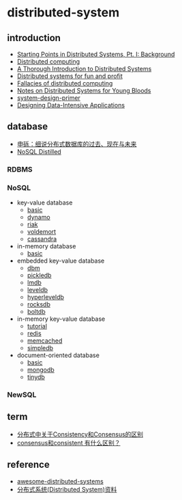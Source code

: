 # distributed-system

## introduction

- [Starting Points in Distributed Systems, Pt. I: Background](https://augescens.com/2014/01/18/dist-systems-starting-pts-i/)
- [Distributed computing](https://en.wikipedia.org/wiki/Distributed_computing)
- [A Thorough Introduction to Distributed Systems](https://hackernoon.com/a-thorough-introduction-to-distributed-systems-3b91562c9b3c)
- [Distributed systems for fun and profit](http://book.mixu.net/distsys/single-page.html)
- [Fallacies of distributed computing](https://en.wikipedia.org/wiki/Fallacies_of_distributed_computing)
- [Notes on Distributed Systems for Young Bloods](https://wenku.baidu.com/view/2ed750eeaf1ffc4fff47ac70.html)
- [system-design-primer](https://github.com/donnemartin/system-design-primer)
- [Designing Data-Intensive Applications](https://book.douban.com/subject/26197294/)

## database

- [申砾：细说分布式数据库的过去、现在与未来](https://zhuanlan.zhihu.com/p/26676711)
- [NoSQL Distilled](https://book.douban.com/subject/7952514/)

### RDBMS

### NoSQL

- key-value database
  - [basic](https://github.com/gaoxinge/distributed-system/tree/master/NoSQL/key-value%20database/basic)
  - [dynamo](https://github.com/gaoxinge/distributed-system/tree/master/NoSQL/key-value%20database/dynamo)
  - [riak](https://github.com/gaoxinge/distributed-system/tree/master/NoSQL/key-value%20database/riak)
  - [voldemort](https://github.com/gaoxinge/distributed-system/tree/master/NoSQL/key-value%20database/voldemort)
  - [cassandra](https://github.com/gaoxinge/distributed-system/tree/master/NoSQL/key-value%20database/cassandra)
- in-memory database
  - [basic](https://github.com/gaoxinge/distributed-system/tree/master/NoSQL/in-memory%20database/basic)
- embedded key-value database
  - [dbm](https://github.com/gaoxinge/distributed-system/tree/master/NoSQL/embedded%20key-value%20database/dbm)
  - [pickledb](https://github.com/gaoxinge/distributed-system/tree/master/NoSQL/embedded%20key-value%20database/pickledb)
  - [lmdb](https://github.com/gaoxinge/distributed-system/tree/master/NoSQL/embedded%20key-value%20database/lmdb)
  - [leveldb](https://github.com/gaoxinge/distributed-system/tree/master/NoSQL/embedded%20key-value%20database/leveldb)
  - [hyperleveldb](https://github.com/gaoxinge/distributed-system/tree/master/NoSQL/embedded%20key-value%20database/hyperleveldb)
  - [rocksdb](https://github.com/gaoxinge/distributed-system/tree/master/NoSQL/embedded%20key-value%20database/rocksdb)
  - [boltdb](https://github.com/gaoxinge/distributed-system/tree/master/NoSQL/embedded%20key-value%20database/boltdb)
- in-memory key-value database
  - [tutorial](https://github.com/gaoxinge/distributed-system/tree/master/NoSQL/in-memory%20key-value%20database/tutorial)
  - [redis](https://github.com/gaoxinge/distributed-system/tree/master/NoSQL/in-memory%20key-value%20database/redis)
  - [memcached](https://github.com/gaoxinge/distributed-system/tree/master/NoSQL/in-memory%20key-value%20database/memcached)
  - [simpledb](https://github.com/gaoxinge/distributed-system/tree/master/NoSQL/in-memory%20key-value%20database/simpledb)
- document-oriented database
  - [basic]()
  - [mongodb]()
  - [tinydb]()

### NewSQL

## term

- [分布式中关于Consistency和Consensus的区别](https://www.cnblogs.com/simon0227/archive/2012/05/08/2490149.html)
- [consensus和consistent 有什么区别？](https://www.zhihu.com/question/40588186)

## reference

- [awesome-distributed-systems](https://github.com/theanalyst/awesome-distributed-systems)
- [分布式系统(Distributed System)资料](https://github.com/ty4z2008/Qix/blob/master/ds.md)